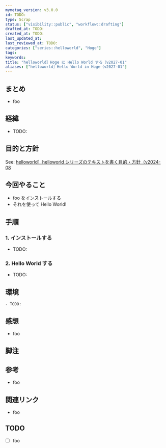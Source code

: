 ```yaml
---
mymetag_version: v3.0.0
id: TODO:
type: Scrap
status: ["visibility::public", "workflow::drafting"]
drafted_at: TODO:
created_at: TODO:
last_updated_at:
last_reviewed_at: TODO:
categories: ["series::helloworld", "Hoge"]
tags:
keywords:
title: "helloworld］Hoge に Hello World する（v2027-01"
aliases: ["helloworld］Hello World in Hoge（v2027-01"]
---
```


## まとめ

- foo

## 経緯

- TODO:

## 目的と方針

See: [helloworld］helloworld シリーズのテキストを書く目的・方針（v2024-08](./a8edd76c-963b-4cd1-affc-fc8be160ca11.md)

## 今回やること

- foo をインストールする
- それを使って Hello World!

## 手順

### 1. インストールする

- TODO:

### 2. Hello World する

- TODO:

## 環境

```console
- TODO:
```

## 感想

- foo

## 脚注

[^1]: foobarbaz

## 参考

- foo

## 関連リンク

- foo

## TODO

- [ ] foo
